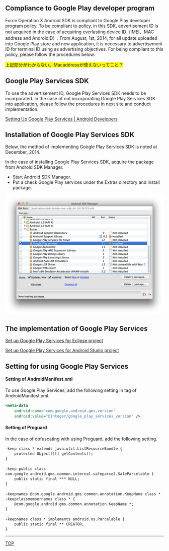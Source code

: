 ## Compliance to Google Play developer program

Force Operation X Android SDK is compliant to Google Play developer program policy. To be compliant to policy, in this SDK, advertisement ID is not acquired in the case of acquiring everlasting device ID（IMEI、MAC address and AndroidID）. From August, 1st, 2014, for all update uploaded into Google Play store and new application, it is necessary to advertisement ID for terminal ID using as advertising objectives. For being compliant to this policy, please follow the procedures below.

<span style="background-color: #FFFF00"> 上記部分がわからない。Macaddressが使えないってこと？ </span>

## Google Play Services SDK

To use the advertisement ID, Google Play Services SDK needs to be incorporated. In the case of not incorporating Google Play Services SDK into application, please follow the procedures in next site and conduct implementation.

[Setting Up Google Play Services | Android Developers](https://developer.android.com/google/play-services/setup.html)

## Installation of Google Play Services SDK

Below, the method of implementing Google Play Services SDK is noted at December, 2014.

In the case of installing Google Play Services SDK, acquire the package from Android SDK Manager.

* Start Android SDK Manager.
* Put a check Google Play services under the Extras directory and install package.

![googlePlayServices01](./img01.png)

## The implementation of Google Play Services

[Set up Google Play Services for Eclipse project](./eclipse/README.md)

[Set up Google Play Services for Android Studio project](./android_studio/README.md)

## Setting for using Google Play Services

#### Setting of AndroidManifest.xml

To use Google Play Services, add the following setting in <Application>tag of AndroidManifest.xml.

```xml
<meta-data
    android:name="com.google.android.gms.version"
    android:value="@integer/google_play_services_version" />
```

#### Setting of Proguard

In the case of obfuscating with using Proguard, add the following setting.

```
-keep class * extends java.util.ListResourceBundle {
    protected Object[][] getContents();
}

-keep public class com.google.android.gms.common.internal.safeparcel.SafeParcelable {
    public static final *** NULL;
}

-keepnames @com.google.android.gms.common.annotation.KeepName class *
-keepclassmembernames class * {
    @com.google.android.gms.common.annotation.KeepName *;
}

-keepnames class * implements android.os.Parcelable {
    public static final ** CREATOR;
}
```

---
[TOP](/lang/en/README.md)
